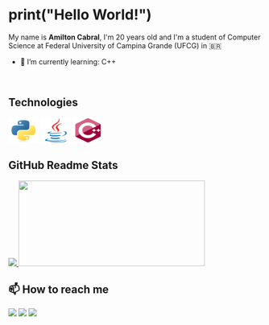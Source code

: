 <!---
comments
<img alt="cat" align=right height=120 src="https://media.tumblr.com/tumblr_lo1h2bCTeV1qhrjqn.gif">
![Snake animation](https://github.com/AmiltonCabral/AmiltonCabral/blob/output/github-contribution-grid-snake.svg)
<img height="170" src="https://github-readme-stats.vercel.app/api?username=AmiltonCabral&show_icons=true&theme=radical&hide_border=true"/>
<img height="170" width="370" src="https://github-readme-stats.vercel.app/api/top-langs/?
--->

# print("Hello World!")
My name is **Amilton Cabral**, I'm 20 years old and I'm a student of Computer Science at Federal University of Campina Grande (UFCG) in 🇧🇷



- 🌱 I’m currently learning:
C++

<br>


## Technologies
<div>
  <img alt="Python" height="50" width="60" src="https://raw.githubusercontent.com/devicons/devicon/master/icons/python/python-original.svg">
  <img alt="Java" height="50" width="60" src="https://raw.githubusercontent.com/devicons/devicon/master/icons/java/java-original.svg">
  <img alt="C++" height="50" width="60" src="https://raw.githubusercontent.com/devicons/devicon/master/icons/cplusplus/cplusplus-original.svg">  
</div>


## GitHub Readme Stats
<div>
  <a href="https://github.com/AmiltonCabral">
    <img height="170" src="https://github-readme-stats.vercel.app/api?username=AmiltonCabral&show_icons=true&bg_color=161320&text_color=D9E0EE&icon_color=DDB6F2&title_color=96CDFB"/>
    <img height="170" width="370" src="https://github-readme-stats.vercel.app/api/top-langs/?username=AmiltonCabral&layout=compact&bg_color=161320&text_color=D9E0EE&icon_color=DDB6F2&title_color=96CDFB"/>
  </a>
</div>


## 📫 How to reach me
[![](https://img.shields.io/badge/-LinkedIn-blue?style=flat&logo=Linkedin&logoColor=white)](https://www.linkedin.com/in/amilton-cabral/)
[![](https://img.shields.io/badge/-Gmail-c14438?style=flat&logo=Gmail&logoColor=white)](mailto:amilton.cabral@ccc.ufcg.edu.br)
[![](https://img.shields.io/github/followers/AmiltonCristian?label=follow&style=social)](https://github.com/AmiltonCristian)
